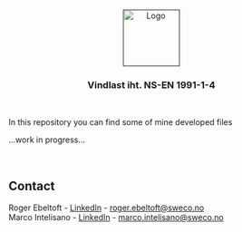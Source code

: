 <!--
# Grasshopper-developing 🦗
-->
<!-- PROJECT LOGO -->

<!-- Improved compatibility of back to top link: See: https://github.com/othneildrew/Best-README-Template/pull/73 -->
<a name="readme-top"></a>
<!--
*** Thanks for checking out the Best-README-Template. If you have a suggestion
*** that would make this better, please fork the repo and create a pull request
*** or simply open an issue with the tag "enhancement".
*** Don't forget to give the project a star!
*** Thanks again! Now go create something AMAZING! :D
-->


<!-- PROJECT SHIELDS -->
<!--
*** I'm using markdown "reference style" links for readability.
*** Reference links are enclosed in brackets [ ] instead of parentheses ( ).
*** See the bottom of this document for the declaration of the reference variables
*** for contributors-url, forks-url, etc. This is an optional, concise syntax you may use.
*** https://www.markdownguide.org/basic-syntax/#reference-style-links
-->


<!--
*** Need public project or Github Pro
[![Contributors][contributors-shield]][contributors-url]
[![Forks][forks-shield]][forks-url]
[![Stargazers][stars-shield]][stars-url]
[![Issues][issues-shield]][issues-url]
[![MIT License][license-shield]][license-url]
[![LinkedIn][linkedin-shield]][linkedin-url]
-->



<!-- PROJECT LOGO -->
<br />
<div align="center">
  <a href="">
    <img src="Icons/Vindlast-Norge_logo_150x121.png" alt="Logo" height="100">
  </a>

<h3 align="center">Vindlast iht. NS-EN 1991-1-4</h3>
</div>
<br />
</div>

<p align="left">In  this repository you can find some of mine developed files</p>

<p align="left">...work in progress...</p>
<br />
<!--
![Screenshot](Icons/Vindlast-Norge_logo_150x121.png)
-->







<!-- CONTACT -->
## Contact

Roger Ebeltoft - [LinkedIn](https://www.linkedin.com/in/roger-ebeltoft-b194492/) - roger.ebeltoft@sweco.no
<br />
Marco Intelisano - [LinkedIn](https://www.linkedin.com/in/engineermarcointelisano/) - marco.intelisano@sweco.no
